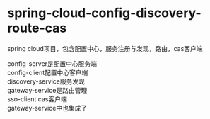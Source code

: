 # spring-cloud-config-discovery-route-cas
spring cloud项目，包含配置中心，服务注册与发现，路由，cas客户端

config-server是配置中心服务端<br/>
config-client配置中心客户端<br/>
discovery-service服务发现<br/>
gateway-service是路由管理<br/>
sso-client cas客户端<br/>
gateway-service中也集成了<br/>
